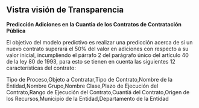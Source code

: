 ## Vistra visión de Transparencia

**Predicción Adiciones en la Cuantia de los Contratos de Contratación Pública**

El objetivo del modelo predictivo es realizar una predicción acerca de si un nuevo contrato superará el 50% del valor en adiciones con respecto a su valor inicial, incumpliendo el párrafo 2 del parágrafo único del artículo 40 de la ley 80 de 1993, para esto se tienen en cuenta las siguientes 12 características del contrato:

Tipo de Proceso,Objeto a Contratar,Tipo de Contrato,Nombre de la Entidad,Nombre Grupo,Nombre Clase,Plazo de Ejecución del Contrato,Rango de Ejecución del Contrato,Cuantiá del Contrato,Origen de los Recursos,Municipio de la Entidad,Departamento de la Entidad
